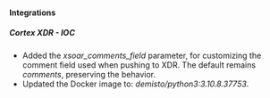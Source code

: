 
#### Integrations
##### Cortex XDR - IOC
- Added the *xsoar_comments_field* parameter, for customizing the comment field used when pushing to XDR. The default remains *comments*, preserving the behavior.
- Updated the Docker image to: *demisto/python3:3.10.8.37753*.
